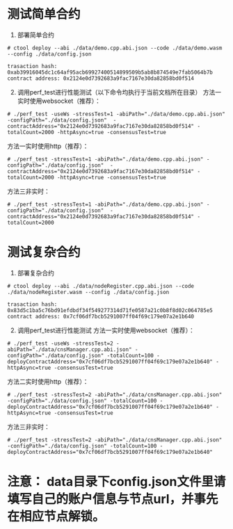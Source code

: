 # 测试简单合约

1. 部署简单合约
```shell
# ctool deploy --abi ./data/demo.cpp.abi.json --code ./data/demo.wasm --config ./data/config.json

trasaction hash: 0xab39916045dc1c64af95acb69927400514899509b5ab8b874549e7fab5064b7b
contract address: 0x2124e0d7392683a9fac7167e30da82858bd0f514
```

2. 调用perf_test进行性能测试（以下命令均执行于当前文档所在目录）
方法一实时使用websocket（推荐）：
```shell
# ./perf_test -useWs -stressTest=1 -abiPath="./data/demo.cpp.abi.json" -configPath="./data/config.json"  -contractAddress="0x2124e0d7392683a9fac7167e30da82858bd0f514" -totalCount=2000 -httpAsync=true -consensusTest=true
```

方法一实时使用http（推荐）：
```shell
# ./perf_test -stressTest=1 -abiPath="./data/demo.cpp.abi.json" -configPath="./data/config.json"  -contractAddress="0x2124e0d7392683a9fac7167e30da82858bd0f514" -totalCount=2000 -httpAsync=true -consensusTest=true
```

方法三非实时：
```shell
# ./perf_test -stressTest=1 -abiPath="./data/demo.cpp.abi.json" -configPath="./data/config.json"  -contractAddress="0x2124e0d7392683a9fac7167e30da82858bd0f514" -totalCount=2000
```


# 测试复杂合约

1. 部署复杂合约
```shell
# ctool deploy --abi ./data/nodeRegister.cpp.abi.json --code ./data/nodeRegister.wasm --config ./data/config.json

trasaction hash: 0x83d5c1ba5c76bd91efdbdf34f549277314d71fe0587a21c0b8f8d02c064785e5
contract address: 0x7cf06df7bcb5291007ff04f69c179e07a2e1b640
```

2. 调用perf_test进行性能测试
方法一实时使用websocket（推荐）：
```shell
# ./perf_test -useWs -stressTest=2 -abiPath="./data/cnsManager.cpp.abi.json" -configPath="./data/config.json" -totalCount=100 -deployContractAddress="0x7cf06df7bcb5291007ff04f69c179e07a2e1b640" -httpAsync=true -consensusTest=true
```

方法二实时使用http（推荐）：
```shell
# ./perf_test -stressTest=2 -abiPath="./data/cnsManager.cpp.abi.json" -configPath="./data/config.json" -totalCount=100 -deployContractAddress="0x7cf06df7bcb5291007ff04f69c179e07a2e1b640" -httpAsync=true -consensusTest=true
```

方法三非实时：
```shell
# ./perf_test -stressTest=2 -abiPath="./data/cnsManager.cpp.abi.json" -configPath="./data/config.json" -totalCount=100 -deployContractAddress="0x7cf06df7bcb5291007ff04f69c179e07a2e1b640"
```

# 注意： data目录下config.json文件里请填写自己的账户信息与节点url，并事先在相应节点解锁。